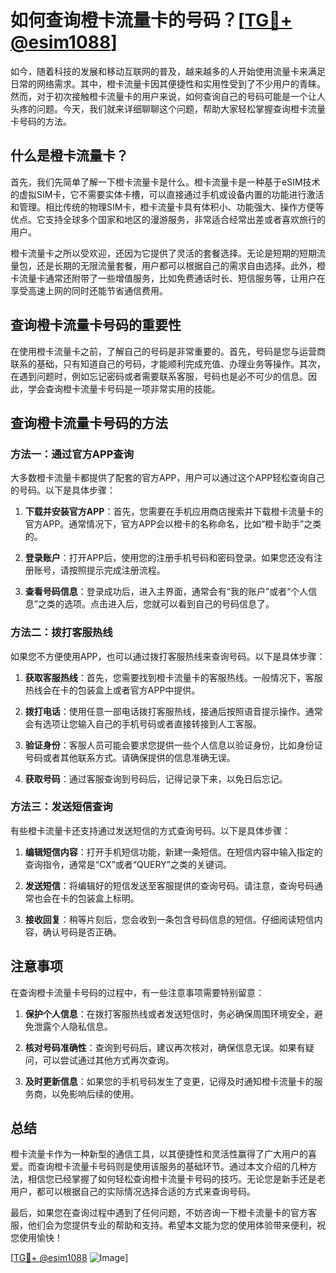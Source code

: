 # 如何查询橙卡流量卡的号码？[[TG💪+ @esim1088](https://t.me/s/esim1088)]

如今，随着科技的发展和移动互联网的普及，越来越多的人开始使用流量卡来满足日常的网络需求。其中，橙卡流量卡因其便捷性和实用性受到了不少用户的青睐。然而，对于初次接触橙卡流量卡的用户来说，如何查询自己的号码可能是一个让人头疼的问题。今天，我们就来详细聊聊这个问题，帮助大家轻松掌握查询橙卡流量卡号码的方法。

## 什么是橙卡流量卡？

首先，我们先简单了解一下橙卡流量卡是什么。橙卡流量卡是一种基于eSIM技术的虚拟SIM卡，它不需要实体卡槽，可以直接通过手机或设备内置的功能进行激活和管理。相比传统的物理SIM卡，橙卡流量卡具有体积小、功能强大、操作方便等优点。它支持全球多个国家和地区的漫游服务，非常适合经常出差或者喜欢旅行的用户。

橙卡流量卡之所以受欢迎，还因为它提供了灵活的套餐选择。无论是短期的短期流量包，还是长期的无限流量套餐，用户都可以根据自己的需求自由选择。此外，橙卡流量卡通常还附带了一些增值服务，比如免费通话时长、短信服务等，让用户在享受高速上网的同时还能节省通信费用。

## 查询橙卡流量卡号码的重要性

在使用橙卡流量卡之前，了解自己的号码是非常重要的。首先，号码是您与运营商联系的基础，只有知道自己的号码，才能顺利完成充值、办理业务等操作。其次，在遇到问题时，例如忘记密码或者需要联系客服，号码也是必不可少的信息。因此，学会查询橙卡流量卡号码是一项非常实用的技能。

## 查询橙卡流量卡号码的方法

### 方法一：通过官方APP查询

大多数橙卡流量卡都提供了配套的官方APP，用户可以通过这个APP轻松查询自己的号码。以下是具体步骤：

1. **下载并安装官方APP**：首先，您需要在手机应用商店搜索并下载橙卡流量卡的官方APP。通常情况下，官方APP会以橙卡的名称命名，比如“橙卡助手”之类的。

2. **登录账户**：打开APP后，使用您的注册手机号码和密码登录。如果您还没有注册账号，请按照提示完成注册流程。

3. **查看号码信息**：登录成功后，进入主界面，通常会有“我的账户”或者“个人信息”之类的选项。点击进入后，您就可以看到自己的号码信息了。

### 方法二：拨打客服热线

如果您不方便使用APP，也可以通过拨打客服热线来查询号码。以下是具体步骤：

1. **获取客服热线**：首先，您需要找到橙卡流量卡的客服热线。一般情况下，客服热线会在卡的包装盒上或者官方APP中提供。

2. **拨打电话**：使用任意一部电话拨打客服热线，接通后按照语音提示操作。通常会有选项让您输入自己的手机号码或者直接转接到人工客服。

3. **验证身份**：客服人员可能会要求您提供一些个人信息以验证身份，比如身份证号码或者其他联系方式。请确保提供的信息准确无误。

4. **获取号码**：通过客服查询到号码后，记得记录下来，以免日后忘记。

### 方法三：发送短信查询

有些橙卡流量卡还支持通过发送短信的方式查询号码。以下是具体步骤：

1. **编辑短信内容**：打开手机短信功能，新建一条短信。在短信内容中输入指定的查询指令，通常是“CX”或者“QUERY”之类的关键词。

2. **发送短信**：将编辑好的短信发送至客服提供的查询号码。请注意，查询号码通常也会在卡的包装盒上标明。

3. **接收回复**：稍等片刻后，您会收到一条包含号码信息的短信。仔细阅读短信内容，确认号码是否正确。

## 注意事项

在查询橙卡流量卡号码的过程中，有一些注意事项需要特别留意：

1. **保护个人信息**：在拨打客服热线或者发送短信时，务必确保周围环境安全，避免泄露个人隐私信息。

2. **核对号码准确性**：查询到号码后，建议再次核对，确保信息无误。如果有疑问，可以尝试通过其他方式再次查询。

3. **及时更新信息**：如果您的手机号码发生了变更，记得及时通知橙卡流量卡的服务商，以免影响后续的使用。

## 总结

橙卡流量卡作为一种新型的通信工具，以其便捷性和灵活性赢得了广大用户的喜爱。而查询橙卡流量卡号码则是使用该服务的基础环节。通过本文介绍的几种方法，相信您已经掌握了如何轻松查询橙卡流量卡号码的技巧。无论您是新手还是老用户，都可以根据自己的实际情况选择合适的方式来查询号码。

最后，如果您在查询过程中遇到了任何问题，不妨咨询一下橙卡流量卡的官方客服，他们会为您提供专业的帮助和支持。希望本文能为您的使用体验带来便利，祝您使用愉快！

[[TG💪+ @esim1088](https://t.me/s/esim1088) ![Image](https://i.postimg.cc/4NQfJmqS/Snipaste-2025-05-13-00-14-12.png)]